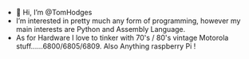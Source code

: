 - 👋 Hi, I’m @TomHodges
- I’m interested in pretty much any form of programming, however my main interests are Python and Assembly Language.
- As for Hardware I love to tinker with 70's / 80's vintage Motorola stuff......6800/6805/6809. Also Anything raspberry Pi !
